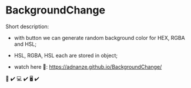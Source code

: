 # BackgroundChange

Short description:

- with button we can generate random background color for HEX, RGBA and HSL;

- HSL, RGBA, HSL each are stored in object;

- watch here :eyes:: https://adnanze.github.io/BackgroundChange/

:iphone: :heavy_check_mark:
:computer: :heavy_check_mark:
:desktop_computer: :heavy_check_mark:
